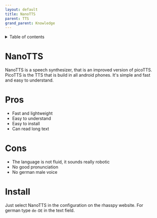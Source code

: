 ```yaml
---
layout: default
title: NanoTTS
parent: TTS
grand_parent: Knowledge
---
```


<details close markdown="block">
  <summary>
    Table of contents
  </summary>
  {: .text-delta }
1. TOC
{:toc}
</details>

# NanoTTS
NanoTTS is a speech synthesizer, that is an improved version of picoTTS. PicoTTS is the TTS that is build in all 
android phones.
It's simple and fast and easy to understand.

# Pros
- Fast and lightweight
- Easy to understand
- Easy to install
- Can read long text

# Cons
- The language is not fluid, it sounds really robotic
- No good pronunciation
- No german male voice

# Install
Just select NanoTTS in the configuration on the rhasspy website. For german type `de-DE` in the text field.
